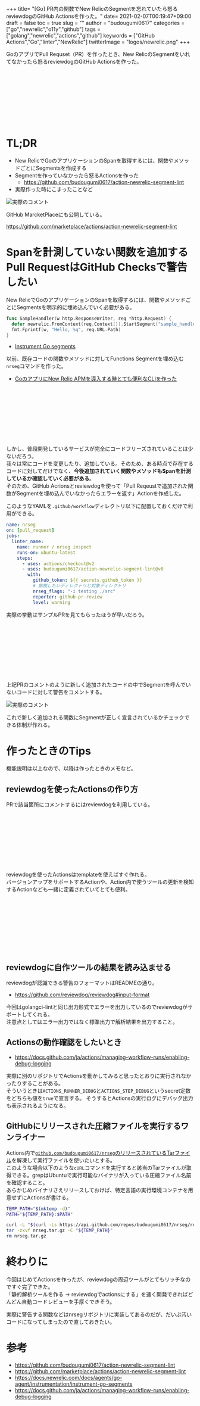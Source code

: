 +++
title= "[Go] PR内の関数でNew RelicのSegmentを忘れていたら怒るreviewdogのGitHub Actionsを作った。"
date= 2021-02-07T00:19:47+09:00
draft = false
toc = true
slug = ""
author = "budougumi0617"
categories = ["go","newrelic","o11y","github"]
tags = ["golang","newrelic","actions","github"]
keywords = ["GitHub Actions","Go","linter","NewRelic"]
twitterImage = "logos/newrelic.png"
+++

GoのアプリでPull Requset（PR）を作ったとき、New RelicのSegmentをいれてなかったら怒るreviewdogのGitHub Actionsを作った。

<div class="iframely-embed"><div class="iframely-responsive" style="height: 140px; padding-bottom: 0;"><a href="https://github.com/budougumi0617/action-newrelic-segment-lint" data-iframely-url="//cdn.iframe.ly/aLlaE2N"></a></div></div><script async src="//cdn.iframe.ly/embed.js" charset="utf-8"></script>

<!--more-->

# TL;DR
- New RelicでGoのアプリケーションのSpanを取得するには、関数やメソッドごとにSegmentsを作成する
- Segmentを作っていなかったら怒るActionsを作った
    - https://github.com/budougumi0617/action-newrelic-segment-lint
- 実際作った時にこまったことなど

![実際のコメント](/2021/02/07_pr_comment.png)

GitHub MarcketPlaceにも公開している。

https://github.com/marketplace/actions/action-newrelic-segment-lint

# Spanを計測していない関数を追加するPull RequestはGitHub Checksで警告したい
New RelicでGoのアプリケーションのSpanを取得するには、関数やメソッドごとにSegmentsを明示的に埋め込んでいく必要がある。

```go
func SampleHandler(w http.ResponseWriter, req *http.Request) {
  defer newrelic.FromContext(req.Context()).StartSegment("sample_handler").End()
  fmt.Fprintf(w, "Hello, %q", req.URL.Path)
}
```

- [Instrument Go segments][igs]

以前、既存コードの関数やメソッドに対してFunctions Segmentを埋め込む`nrseg`コマンドを作った。

- [GoのアプリにNew Relic APMを導入する時とても便利なCLIを作った](/2021/01/17/release_nrseg/)

<div class="iframely-embed"><div class="iframely-responsive" style="height: 140px; padding-bottom: 0;"><a href="https://github.com/budougumi0617/nrseg" data-iframely-url="//cdn.iframe.ly/HrUY585"></a></div></div><script async src="//cdn.iframe.ly/embed.js" charset="utf-8"></script>

しかし、普段開発しているサービスが完全にコードフリーズされていることは少ないだろう。  
我々は常にコードを変更したり、追加している。そのため、ある時点で存在するコードに対してだけでなく、**今後追加されていく関数やメソッドもSpanを計測しているか確認していく必要がある**。  
そのため、GitHub Acrionsとreviewdogを使って「Pull Reqeustで追加された関数がSegmentを埋め込んでいなかったらエラーを返す」Actionを作成した。

このようなYAMLを`.github/workflow`ディレクトリ以下に配置しておくだけで利用ができる。

```yaml
name: nrseg
on: [pull_request]
jobs:
  linter_name:
    name: runner / nrseg inspect
    runs-on: ubuntu-latest
    steps:
      - uses: actions/checkout@v2
      - uses: budougumi0617/action-newrelic-segment-lint@v0
        with:
          github_token: ${{ secrets.github_token }}
          # 無視したいディレクトリと対象ディレクトリ
          nrseg_flags: "-i testing ./src"
          reporter: github-pr-review
          level: warning
```

実際の挙動はサンプルPRを見てもらったほうが早いだろう。
<div class="iframely-embed"><div class="iframely-responsive" style="height: 140px; padding-bottom: 0;"><a href="https://github.com/budougumi0617/action-newrelic-segment-lint-examples/pull/1" data-iframely-url="//cdn.iframe.ly/J6KT0YP"></a></div></div><script async src="//cdn.iframe.ly/embed.js" charset="utf-8"></script>


上記PRのコメントのように新しく追加されたコードの中でSegmentを呼んでいないコードに対して警告をコメントする。

![実際のコメント](/2021/02/07_pr_comment.png)

これで新しく追加される関数にSegmentが正しく宣言されているかチェックできる体制が作れる。


# 作ったときのTips
機能説明は以上なので、以降は作ったときのメモなど。

## reviewdogを使ったActionsの作り方
PRで該当箇所にコメントするにはreviewdogを利用している。

<div class="iframely-embed"><div class="iframely-responsive" style="height: 140px; padding-bottom: 0;"><a href="https://github.com/reviewdog/reviewdog" data-iframely-url="//cdn.iframe.ly/AlDOvej?iframe=card-small"></a></div></div><script async src="//cdn.iframe.ly/embed.js" charset="utf-8"></script>

reviewdogを使ったActionsはtemplateを使えばすぐ作れる。  
バージョンアップをサポートするActionや、Action内で使うツールの更新を検知するActionなども一緒に定義されていてとても便利。

<div class="iframely-embed"><div class="iframely-responsive" style="height: 140px; padding-bottom: 0;"><a href="https://github.com/reviewdog/action-template" data-iframely-url="//cdn.iframe.ly/ykzZKkE"></a></div></div><script async src="//cdn.iframe.ly/embed.js" charset="utf-8"></script>


## reviewdogに自作ツールの結果を読み込ませる
reviewdogが認識できる警告のフォーマットはREADMEの通り。

- https://github.com/reviewdog/reviewdog#input-format

今回はgolangci-lintと同じ出力形式でエラーを出力しているのでreviewdogがサポートしてくれる。  
注意点としてはエラー出力ではなく標準出力で解析結果を出力すること。

## Actionsの動作確認をしたいとき
- https://docs.github.com/ja/actions/managing-workflow-runs/enabling-debug-logging

実際に別のリポジトリでActionsを動かしてみると思ったとおりに実行されなかったりすることがある。  
そういうときは`ACTIONS_RUNNER_DEBUG`と`ACTIONS_STEP_DEBUG`というsecret定数をどちらも値を`true`で宣言する。
そうするとActionsの実行ログにデバッグ出力も表示されるようになる。

## GitHubにリリースされた圧縮ファイルを実行するワンライナー
Actions内で[`github.com/budougumi0617/nrseg`のリリースされているTarファイル](https://github.com/budougumi0617/nrseg/releases)を解凍して実行ファイルを使いたいとする。  
このような場合以下のような`cURL`コマンドを実行すると該当のTarファイルが取得できる。grepはUbuntuで実行可能なバイナリが入っている圧縮ファイル名前を確認すること。  
あらかじめバイナリさえリリースしておけば、特定言語の実行環境コンテナを用意せずにActionsが書ける。

```bash
TEMP_PATH="$(mktemp -d)"
PATH="${TEMP_PATH}:$PATH"

curl -L "$(curl -Ls https://api.github.com/repos/budougumi0617/nrseg/releases/latest | grep -o -E "https://.+?_Linux_x86_64.tar.gz")" -o nrseg.tar.gz
tar -zxvf nrseg.tar.gz -C "${TEMP_PATH}" 
rm nrseg.tar.gz
```

# 終わりに
今回はじめてActionsを作ったが、reviewdogの周辺ツールがとてもリッチなのですぐ完了できた。  
「静的解析ツールを作る -> reviewdogでactionsにする」を速く開発できればどんどん自動コードレビューを手厚くできそう。

実際に警告する関数などはnrsegリポジトリに実装してあるのだが、だいぶ汚いコードになってしまったので直しておきたい。

# 参考
- https://github.com/budougumi0617/action-newrelic-segment-lint
- https://github.com/marketplace/actions/action-newrelic-segment-lint
- https://docs.newrelic.com/docs/agents/go-agent/instrumentation/instrument-go-segments
- https://docs.github.com/ja/actions/managing-workflow-runs/enabling-debug-logging

[igs]: https://docs.newrelic.com/docs/agents/go-agent/instrumentation/instrument-go-segments